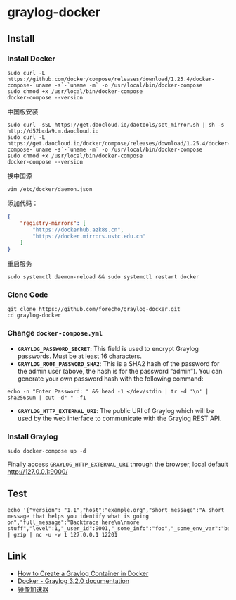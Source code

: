 # graylog-docker

## Install

### Install Docker

```shell
sudo curl -L https://github.com/docker/compose/releases/download/1.25.4/docker-compose-`uname -s`-`uname -m` -o /usr/local/bin/docker-compose
sudo chmod +x /usr/local/bin/docker-compose
docker-compose --version
```

中国版安装

```shell
sudo curl -sSL https://get.daocloud.io/daotools/set_mirror.sh | sh -s http://d52bcda9.m.daocloud.io
sudo curl -L https://get.daocloud.io/docker/compose/releases/download/1.25.4/docker-compose-`uname -s`-`uname -m` -o /usr/local/bin/docker-compose
sudo chmod +x /usr/local/bin/docker-compose
docker-compose --version
```

换中国源

```
vim /etc/docker/daemon.json
```

添加代码：

```json
{
    "registry-mirrors": [
        "https://dockerhub.azk8s.cn",
        "https://docker.mirrors.ustc.edu.cn"
    ]
}
```

重启服务

```
sudo systemctl daemon-reload && sudo systemctl restart docker
```

### Clone Code

```shell
git clone https://github.com/forecho/graylog-docker.git
cd graylog-docker 
```


### Change `docker-compose.yml`

- **`GRAYLOG_PASSWORD_SECRET`**: This field is used to encrypt Graylog passwords. Must be at least 16 characters.
- **`GRAYLOG_ROOT_PASSWORD_SHA2`**: This is a SHA2 hash of the password for the admin user (above, the hash is for the password “admin”). You can generate your own password hash with the following command:

```
echo -n "Enter Password: " && head -1 </dev/stdin | tr -d '\n' | sha256sum | cut -d" " -f1
```
- **`GRAYLOG_HTTP_EXTERNAL_URI`**: The public URI of Graylog which will be used by the web interface to communicate with the Graylog REST API.

### Install Graylog

```shell
sudo docker-compose up -d
```

Finally access `GRAYLOG_HTTP_EXTERNAL_URI` through the browser, local default <http://127.0.0.1:9000/>


## Test

```
echo '{"version": "1.1","host":"example.org","short_message":"A short message that helps you identify what is going on","full_message":"Backtrace here\n\nmore stuff","level":1,"_user_id":9001,"_some_info":"foo","_some_env_var":"bar"}' | gzip | nc -u -w 1 127.0.0.1 12201
```

## Link

- [How to Create a Graylog Container in Docker](https://hometechhacker.com/how-to-create-a-graylog-container-in-docker/)
- [Docker - Graylog 3.2.0 documentation](https://docs.graylog.org/en/3.2/pages/installation/docker.html)
- [镜像加速器](https://yeasy.gitbooks.io/docker_practice/install/mirror.html)